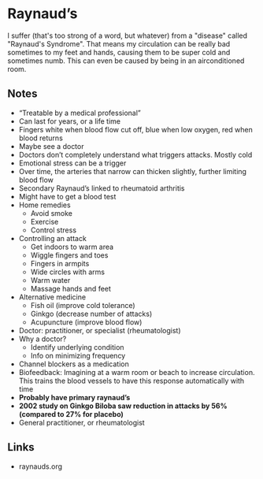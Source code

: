 # Raynaud’s

I suffer \(that's too strong of a word, but whatever\) from a "disease" called "Raynaud's Syndrome". That means my circulation can be really bad sometimes to my feet and hands, causing them to be super cold and sometimes numb. This can even be caused by being in an airconditioned room.

## Notes

- “Treatable by a medical professional”
- Can last for years, or a life time
- Fingers white when blood flow cut off, blue when low oxygen, red when blood returns
- Maybe see a doctor
- Doctors don’t completely understand what triggers attacks. Mostly cold
- Emotional stress can be a trigger
- Over time, the arteries that narrow can thicken slightly, further limiting blood flow
- Secondary Raynaud’s linked to rheumatoid arthritis
- Might have to get a blood test
- Home remedies
  - Avoid smoke
  - Exercise
  - Control stress
- Controlling an attack
  - Get indoors to warm area
  - Wiggle fingers and toes
  - Fingers in armpits
  - Wide circles with arms
  - Warm water
  - Massage hands and feet
- Alternative medicine
  - Fish oil \(improve cold tolerance\)
  - Ginkgo \(decrease number of attacks\)
  - Acupuncture \(improve blood flow\)
- Doctor: practitioner, or specialist \(rheumatologist\)
- Why a doctor?
  - Identify underlying condition
  - Info on minimizing frequency
- Channel blockers as a medication
- Biofeedback: Imagining at a warm room or beach to increase circulation. This trains the blood vessels to have this response automatically with time
- **Probably have primary raynaud’s**
- **2002 study on Ginkgo Biloba saw reduction in attacks by 56% \(compared to 27% for placebo\)**
- General practitioner, or rheumatologist

## Links

- raynauds.org
